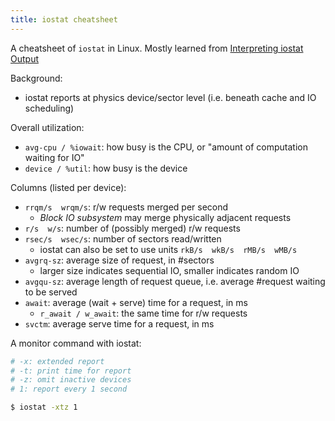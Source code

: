 ```yaml
---
title: iostat cheatsheet
---
```


A cheatsheet of `iostat` in Linux. Mostly learned from [Interpreting iostat Output](https://blog.serverfault.com/2010/07/06/777852755/)

Background:

- iostat reports at physics device/sector level (i.e. beneath cache and IO scheduling)

Overall utilization:

- `avg-cpu / %iowait`: how busy is the CPU, or "amount of computation waiting for IO"
- `device / %util`: how busy is the device

Columns (listed per device):

- `rrqm/s  wrqm/s`: r/w requests merged per second
    - *Block IO subsystem* may merge physically adjacent requests
- `r/s  w/s`: number of (possibly merged) r/w requests
- `rsec/s  wsec/s`: number of sectors read/written
    - iostat can also be set to use units `rkB/s  wkB/s  rMB/s  wMB/s`
- `avgrq-sz`: average size of request, in #sectors
    - larger size indicates sequential IO, smaller indicates random IO
- `avgqu-sz`: average length of request queue, i.e. average #request waiting to be served
- `await`: average (wait + serve) time for a request, in ms
    - `r_await / w_await`: the same time for r/w requests
- `svctm`: average serve time for a request, in ms

A monitor command with iostat:

```bash
# -x: extended report
# -t: print time for report
# -z: omit inactive devices
# 1: report every 1 second

$ iostat -xtz 1
```

<!-- TODO: iostat in BSD >

